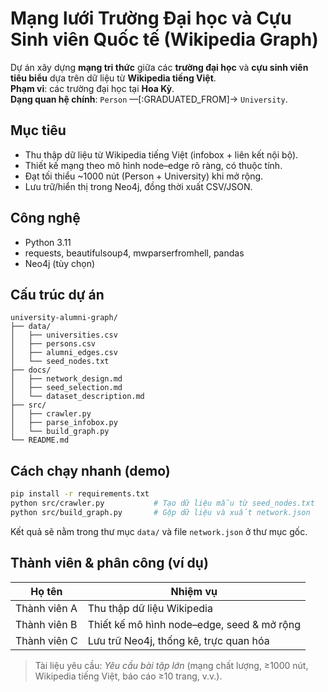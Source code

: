 # Mạng lưới Trường Đại học và Cựu Sinh viên Quốc tế (Wikipedia Graph)

Dự án xây dựng **mạng tri thức** giữa các **trường đại học** và **cựu sinh viên tiêu biểu** dựa trên dữ liệu từ **Wikipedia tiếng Việt**.  
**Phạm vi**: các trường đại học tại **Hoa Kỳ**.  
**Dạng quan hệ chính**: `Person` —[:GRADUATED_FROM]-> `University`.

## Mục tiêu
- Thu thập dữ liệu từ Wikipedia tiếng Việt (infobox + liên kết nội bộ).
- Thiết kế mạng theo mô hình node–edge rõ ràng, có thuộc tính.
- Đạt tối thiểu ~1000 nút (Person + University) khi mở rộng.
- Lưu trữ/hiển thị trong Neo4j, đồng thời xuất CSV/JSON.

## Công nghệ
- Python 3.11
- requests, beautifulsoup4, mwparserfromhell, pandas
- Neo4j (tùy chọn)
  
## Cấu trúc dự án
```
university-alumni-graph/
├── data/
│   ├── universities.csv
│   ├── persons.csv
│   ├── alumni_edges.csv
│   └── seed_nodes.txt
├── docs/
│   ├── network_design.md
│   ├── seed_selection.md
│   └── dataset_description.md
├── src/
│   ├── crawler.py
│   ├── parse_infobox.py
│   └── build_graph.py
└── README.md
```

## Cách chạy nhanh (demo)
```bash
pip install -r requirements.txt
python src/crawler.py           # Tạo dữ liệu mẫu từ seed_nodes.txt
python src/build_graph.py       # Gộp dữ liệu và xuất network.json
```
Kết quả sẽ nằm trong thư mục `data/` và file `network.json` ở thư mục gốc.

## Thành viên & phân công (ví dụ)
| Họ tên | Nhiệm vụ |
|---|---|
| Thành viên A | Thu thập dữ liệu Wikipedia |
| Thành viên B | Thiết kế mô hình node–edge, seed & mở rộng |
| Thành viên C | Lưu trữ Neo4j, thống kê, trực quan hóa |

> Tài liệu yêu cầu: *Yêu cầu bài tập lớn* (mạng chất lượng, ≥1000 nút, Wikipedia tiếng Việt, báo cáo ≥10 trang, v.v.).

